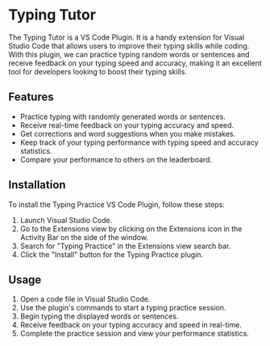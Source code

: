 # Typing Tutor

The Typing Tutor is a VS Code Plugin. It is a handy extension for Visual Studio Code that allows users to improve their typing skills while coding. With this plugin, we can practice typing random words or sentences and receive feedback on your typing speed and accuracy, making it an excellent tool for developers looking to boost their typing skills.

## Features

- Practice typing with randomly generated words or sentences.
- Receive real-time feedback on your typing accuracy and speed.
- Get corrections and word suggestions when you make mistakes.
- Keep track of your typing performance with typing speed and accuracy statistics.
- Compare your performance to others on the leaderboard.

## Installation

To install the Typing Practice VS Code Plugin, follow these steps:

1. Launch Visual Studio Code.
2. Go to the Extensions view by clicking on the Extensions icon in the Activity Bar on the side of the window.
3. Search for "Typing Practice" in the Extensions view search bar.
4. Click the "Install" button for the Typing Practice plugin.

## Usage

1. Open a code file in Visual Studio Code.
2. Use the plugin's commands to start a typing practice session.
3. Begin typing the displayed words or sentences.
4. Receive feedback on your typing accuracy and speed in real-time.
5. Complete the practice session and view your performance statistics.
